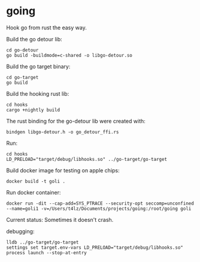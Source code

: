 # going
Hook go from rust the easy way.

Build the go detour lib:
```
cd go-detour
go build -buildmode=c-shared -o libgo-detour.so
```

Build the go target binary:
```
cd go-target
go build
```

Build the hooking rust lib:
```
cd hooks
cargo +nightly build
```

The rust binding for the go-detour lib were created with:
```
bindgen libgo-detour.h -o go_detour_ffi.rs
```

Run:
```
cd hooks
LD_PRELOAD="target/debug/libhooks.so" ../go-target/go-target
```

Build docker image for testing on apple chips:
```
docker build -t goli .
```

Run docker container:
```
docker run -dit --cap-add=SYS_PTRACE --security-opt seccomp=unconfined --name=goli1 -v=/Users/t4lz/Documents/projects/going:/root/going goli
```


Current status:
Sometimes it doesn't crash.

debugging:

```
lldb ../go-target/go-target
settings set target.env-vars LD_PRELOAD="target/debug/libhooks.so"
process launch --stop-at-entry
```
